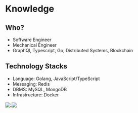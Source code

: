 # Knowledge

## Who?

- Software Engineer
- Mechanical Engineer
- GraphQl, Typescript, Go, Distributed Systems, Blockchain

## Technology Stacks

- Language: Golang, JavaScript/TypeScript
- Messaging: Redis
- DBMS: MySQL, MongoDB
- Infrastructure: Docker

<a href="https://github.com/huboh">
  <img align="center" src="https://github-readme-stats.vercel.app/api?username=huboh&theme=nord&show_icons=true&count_private=true&hide=contribs,stars&line_height=40" />
</a>
<a href="https://github.com/huboh">
  <img align="center" src="https://github-readme-stats.vercel.app/api/top-langs/?username=huboh&theme=nord&langs_count=4&hide=html,css" />
</a>
